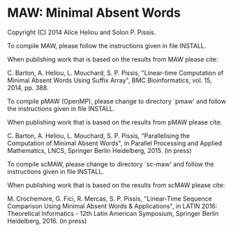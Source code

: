 MAW: Minimal Absent Words
===

Copyright (C) 2014 Alice Heliou and Solon P. Pissis.

To compile MAW, please follow the instructions given in file INSTALL.

When publishing work that is based on the results from MAW please cite:

C. Barton, A. Heliou, L. Mouchard, S. P. Pissis, "Linear-time Computation of Minimal Absent Words Using Suffix Array", BMC Bioinformatics, vol. 15, 2014, pp. 388.

To compile pMAW (OpenMP), please change to directory `pmaw' and follow the instructions given in file INSTALL.

When publishing work that is based on the results from pMAW please cite:

C. Barton, A. Heliou, L. Mouchard, S. P. Pissis, "Parallelising the Computation of Minimal Absent Words", in Parallel Processing and Applied Mathematics, LNCS, Springer Berlin Heidelberg, 2015. (in press)

To compile scMAW, please change to directory `sc-maw' and follow the instructions given in file INSTALL.

When publishing work that is based on the results from scMAW please cite:

M. Crochemore, G. Fici, R. Mercas, S. P. Pissis, "Linear-Time Sequence Comparison Using Minimal Absent Words & Applications", in LATIN 2016: Theoretical Informatics - 12th Latin American Symposium, Springer Berlin Heidelberg, 2016. (in press)

